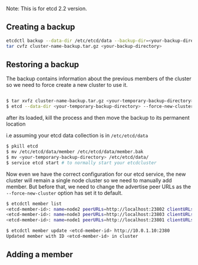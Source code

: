 Note: This is for etcd 2.2 version.

## Creating a backup
```bash
etcdctl backup --data-dir /etc/etcd/data --backup-dir=<your-backup-directory>
tar cvfz cluster-name-backup.tar.gz <your-backup-directory>
```

## Restoring a backup
The backup contains information about the previous members of the cluster so we need to force create a new cluster to use it.

```bash

$ tar xvfz cluster-name-backup.tar.gz <your-temporary-backup-directory>
$ etcd --data-dir <your-temporary-backup-directory> --force-new-cluster
```

after its loaded, kill the process and then move the backup to its permanent location

i.e assuming your etcd data collection is in ```/etc/etcd/data```

```bash
$ pkill etcd
$ mv /etc/etcd/data/member /etc/etcd/data/member.bak
$ mv <your-temporary-backup-directory> /etc/etcd/data/
$ service etcd start # to normally start your etcdcluster
```

Now even we have the correct configuration for our etcd service, the new cluster will remain a single node cluster
so we need to manually add member. But before that, we need to change the advertise peer URLs as the ```--force-new-cluster``` option has
set it to default.

```bash
$ etcdctl member list
<etcd-member-id>: name=node2 peerURLs=http://localhost:23802 clientURLs=http://127.0.0.1:23792
<etcd-member-id>: name=node3 peerURLs=http://localhost:23803 clientURLs=http://127.0.0.1:23793
<etcd-member-id>: name=node1 peerURLs=http://localhost:23801 clientURLs=http://127.0.0.1:23791

$ etcdctl member update <etcd-member-id> http://10.0.1.10:2380
Updated member with ID <etcd-member-id> in cluster
```

## Adding a member

